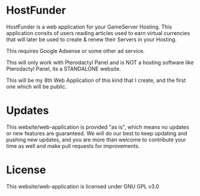 # HostFunder

HostFunder is a web application for your GameServer Hosting. This application consits of users reading articles used to earn virtual currencies that will later be used to create & renew their Servers in your Hosting.

This requires Google Adsense or some other ad service.

This will only work with Pterodactyl Panel and is NOT a hosting software like Pterodactyl Panel, its a STANDALONE website.


This will be my 8th Web Application of this kind that I create, and the first one which will be public.

# **Updates**
This website/web-application is provided "as is", which means no updates or new features are guaranteed. We will do our best to keep updating and pushing new updates, and you are more than welcome to contribute your time as well and make pull requests for improvements.

# **License**
This website/web-application is licensed under GNU GPL v3.0


